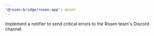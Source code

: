 ```yaml
---
'@rosen-bridge/rosen-app': minor
---
```


Implement a notifier to send critical errors to the Rosen team's Discord channel
